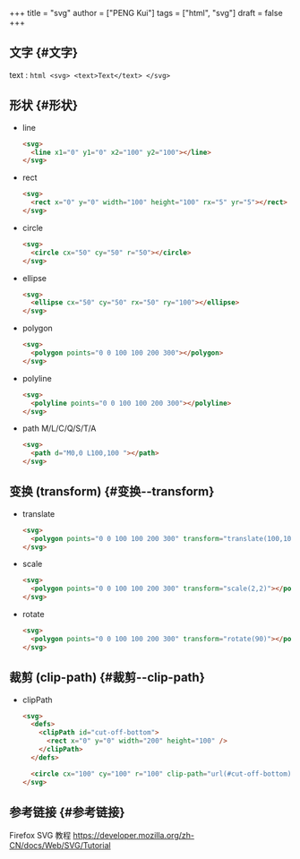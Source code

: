 +++
title = "svg"
author = ["PENG Kui"]
tags = ["html", "svg"]
draft = false
+++

## 文字 {#文字}

text
: ```html
    <svg>
      <text>Text</text>
    </svg>
    ```


## 形状 {#形状}

-   line
    ```html
    <svg>
      <line x1="0" y1="0" x2="100" y2="100"></line>
    </svg>
    ```

-   rect
    ```html
    <svg>
      <rect x="0" y="0" width="100" height="100" rx="5" yr="5"></rect>
    </svg>
    ```

-   circle
    ```html
    <svg>
      <circle cx="50" cy="50" r="50"></circle>
    </svg>
    ```

-   ellipse
    ```html
    <svg>
      <ellipse cx="50" cy="50" rx="50" ry="100"></ellipse>
    </svg>
    ```

-   polygon
    ```html
    <svg>
      <polygon points="0 0 100 100 200 300"></polygon>
    </svg>
    ```

-   polyline
    ```html
    <svg>
      <polyline points="0 0 100 100 200 300"></polyline>
    </svg>
    ```

-   path M/L/C/Q/S/T/A
    ```html
    <svg>
      <path d="M0,0 L100,100 "></path>
    </svg>
    ```


## 变换 (transform) {#变换--transform}

-   translate
    ```html
    <svg>
      <polygon points="0 0 100 100 200 300" transform="translate(100,100)"></polygon>
    </svg>
    ```

-   scale
    ```html
    <svg>
      <polygon points="0 0 100 100 200 300" transform="scale(2,2)"></polygon>
    </svg>
    ```

-   rotate
    ```html
    <svg>
      <polygon points="0 0 100 100 200 300" transform="rotate(90)"></polygon>
    </svg>
    ```


## 裁剪 (clip-path) {#裁剪--clip-path}

-   clipPath
    ```html
    <svg>
      <defs>
        <clipPath id="cut-off-bottom">
          <rect x="0" y="0" width="200" height="100" />
        </clipPath>
      </defs>

      <circle cx="100" cy="100" r="100" clip-path="url(#cut-off-bottom)" />
    </svg>

    ```


## 参考链接 {#参考链接}

Firefox SVG 教程 <https://developer.mozilla.org/zh-CN/docs/Web/SVG/Tutorial>

